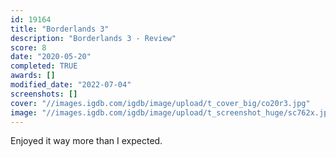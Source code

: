 ```yaml
---
id: 19164
title: "Borderlands 3"
description: "Borderlands 3 - Review"
score: 8
date: "2020-05-20"
completed: TRUE
awards: []
modified_date: "2022-07-04"
screenshots: []
cover: "//images.igdb.com/igdb/image/upload/t_cover_big/co20r3.jpg"
image: "//images.igdb.com/igdb/image/upload/t_screenshot_huge/sc762x.jpg"
---
```

Enjoyed it way more than I expected.